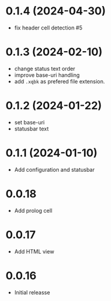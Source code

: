 # 0.1.4 (2024-04-30)
* fix header cell detection #5
# 0.1.3 (2024-02-10)
* change status text order
* improve base-uri handling
* add `.xqbk` as prefered file extension. 
# 0.1.2 (2024-01-22)
* set base-uri
* statusbar text
# 0.1.1 (2024-01-10)
* Add configuration and statusbar
# 0.0.18
* Add prolog cell
# 0.0.17
* Add HTML view

# 0.0.16 
* Initial releasse
